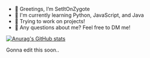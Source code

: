 - 👋 Greetings, I’m SetItOnZygote
- 👀 I'm currently learning Python, JavaScript, and Java
- 🌱 Trying to work on projects!
- 💞️ Any questions about me? Feel free to DM me!

[![Anurag's GitHub stats](https://github-readme-stats.vercel.app/api?username=SetItOnZygote&show_icons=true&theme=dracula)](https://github.com/anuraghazra/github-readme-stats)

Gonna edit this soon..
